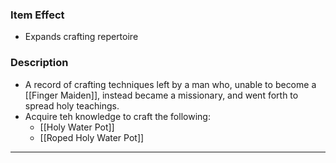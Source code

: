 ### Item Effect
- Expands crafting repertoire
### Description
- A record of crafting techniques left by a man who, unable to become a [[Finger Maiden]], instead became a missionary, and went forth to spread holy teachings.
- Acquire teh knowledge to craft the following:
	- [[Holy Water Pot]]
	- [[Roped Holy Water Pot]]
___